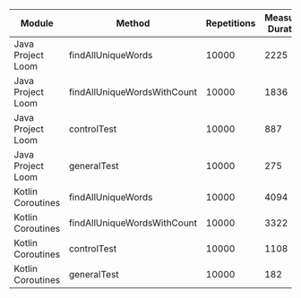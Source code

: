 | Module | Method | Repetitions | Measured Duration | Machine |
|---|---|---|---|---|
| Java Project Loom | findAllUniqueWords | 10000 | 2225 | Prototype |
| Java Project Loom | findAllUniqueWordsWithCount | 10000 | 1836 | Prototype |
| Java Project Loom | controlTest | 10000 | 887 | Prototype |
| Java Project Loom | generalTest | 10000 | 275 | Prototype |
| Kotlin Coroutines | findAllUniqueWords | 10000 | 4094 | Prototype |
| Kotlin Coroutines | findAllUniqueWordsWithCount | 10000 | 3322 | Prototype |
| Kotlin Coroutines | controlTest | 10000 | 1108 | Prototype |
| Kotlin Coroutines | generalTest | 10000 | 182 | Prototype |
